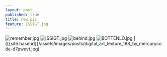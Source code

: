```yaml
---
layout: post
published: true
title: new pic
feature: ISSIGT.jpg
---
```

![remember.jpg]({{site.baseurl}}/assets/images/posts/remember.jpg)
![ISSIGT.jpg]({{site.baseurl}}/assets/images/posts/ISSIGT.jpg)
![behind.jpg]({{site.baseurl}}/assets/images/posts/behind.jpg)
![BOTTENLÖ.jpg]({{site.baseurl}}/assets/images/posts/BOTTENLÖ.jpg)
]({{site.baseurl}}/assets/images/posts/digital_art_texture_188_by_mercurycode-d7pwevt.jpg)

